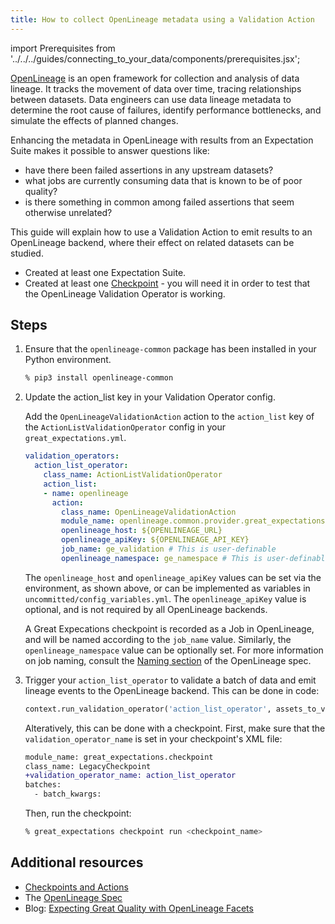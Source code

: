 ```yaml
---
title: How to collect OpenLineage metadata using a Validation Action
---
```


import Prerequisites from '../../../guides/connecting_to_your_data/components/prerequisites.jsx';

[OpenLineage](https://openlineage.io) is an open framework for collection and analysis of data lineage. It tracks the movement of data over time, tracing relationships between datasets. Data engineers can use data lineage metadata to determine the root cause of failures, identify performance bottlenecks, and simulate the effects of planned changes.

Enhancing the metadata in OpenLineage with results from an Expectation Suite makes it possible to answer questions like:
* have there been failed assertions in any upstream datasets?
* what jobs are currently consuming data that is known to be of poor quality?
* is there something in common among failed assertions that seem otherwise unrelated?

This guide will explain how to use a Validation Action to emit results to an OpenLineage backend, where their effect on related datasets can be studied.

<Prerequisites>

 - Created at least one Expectation Suite.
 - Created at least one [Checkpoint](../../../guides/validation/checkpoints/how_to_create_a_new_checkpoint.md) - you will need it in order to test that the OpenLineage Validation Operator is working.

</Prerequisites>

Steps
------

1. Ensure that the `openlineage-common` package has been installed in your Python environment.

    ```bash
    % pip3 install openlineage-common
    ```

2. Update the action_list key in your Validation Operator config.

    Add the ``OpenLineageValidationAction`` action to the ``action_list`` key of the ``ActionListValidationOperator`` config in your ``great_expectations.yml``.

    ```yaml
    validation_operators:
      action_list_operator:
        class_name: ActionListValidationOperator
        action_list:
        - name: openlineage
          action:
            class_name: OpenLineageValidationAction
            module_name: openlineage.common.provider.great_expectations
            openlineage_host: ${OPENLINEAGE_URL}
            openlineage_apiKey: ${OPENLINEAGE_API_KEY}
            job_name: ge_validation # This is user-definable
            openlineage_namespace: ge_namespace # This is user-definable
    ```

    The `openlineage_host` and `openlineage_apiKey` values can be set via the environment, as shown above, or can be implemented as variables in `uncommitted/config_variables.yml`. The `openlineage_apiKey` value is optional, and is not required by all OpenLineage backends.

    A Great Expecations checkpoint is recorded as a Job in OpenLineage, and will be named according to the `job_name` value. Similarly, the `openlineage_namespace` value can be optionally set. For more information on job naming, consult the [Naming section](https://github.com/OpenLineage/OpenLineage/blob/main/spec/Naming.md#job-namespace-and-constructing-job-names) of the OpenLineage spec.

3. Trigger your `action_list_operator` to validate a batch of data and emit lineage events to the OpenLineage backend. This can be done in code:

    ```python
    context.run_validation_operator('action_list_operator', assets_to_validate=batch, run_name="openlineage_test")
    ```

    Alteratively, this can be done with a checkpoint. First, make sure that the `validation_operator_name` is set in your checkpoint's XML file:

    ```diff
    module_name: great_expectations.checkpoint
    class_name: LegacyCheckpoint
    +validation_operator_name: action_list_operator
    batches:
      - batch_kwargs:
    ```

    Then, run the checkpoint:

    ```bash
    % great_expectations checkpoint run <checkpoint_name>
    ```

Additional resources
--------------------

- [Checkpoints and Actions](../../../reference/checkpoints_and_actions.md)
- The [OpenLineage Spec](https://github.com/OpenLineage/OpenLineage/blob/main/spec/OpenLineage.md)
- Blog: [Expecting Great Quality with OpenLineage Facets](https://openlineage.io/blog/dataquality_expectations_facet/)